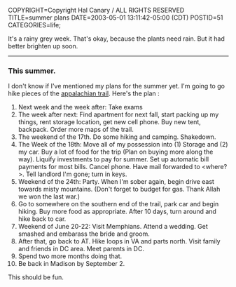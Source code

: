 COPYRIGHT=Copyright Hal Canary / ALL RIGHTS RESERVED
TITLE=summer plans
DATE=2003-05-01 13:11:42-05:00 (CDT)
POSTID=51
CATEGORIES=life;

It's a rainy grey week. That's okay, because the plants need rain. But it had better brighten up soon.

* * *

### This summer.

I don't know if I've mentioned my plans for the summer yet. I'm going to go hike pieces of the [appalachian trail](http://www.appalachiantrail.org/). Here's the plan :

1.  Next week and the week after: Take exams
2.  The week after next: Find apartment for next fall, start packing up my things, rent storage location, get new cell phone. Buy new tent, backpack. Order more maps of the trail.
3.  The weekend of the 17th. Do some hiking and camping. Shakedown.
4.  The Week of the 18th: Move all of my possession into (1) Storage and (2) my car. Buy a lot of food for the trip (Plan on buying more along the way). Liquify investments to pay for summer. Set up automatic bill payments for most bills. Cancel phone. Have mail forwarded to <where?>. Tell landlord I'm gone; turn in keys.
5.  Weekend of the 24th: Party. When I'm sober again, begin drive east towards misty mountains. (Don't forget to budget for gas. Thank Allah we won the last war.)
6.  Go to somewhere on the southern end of the trail, park car and begin hiking. Buy more food as appropriate. After 10 days, turn around and hike back to car.
7.  Weekend of June 20-22: Visit Memphians. Attend a wedding. Get smashed and embarass the bride and groom.
8.  After that, go back to AT. Hike loops in VA and parts north. Visit family and friends in DC area. Meet parents in DC.
9.  Spend two more months doing that.
10.  Be back in Madison by September 2.

This should be fun.
